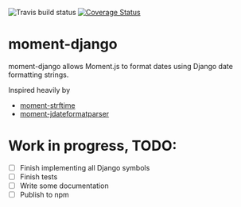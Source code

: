 ![Travis build status](https://travis-ci.org/saevarom/moment-django.svg?branch=master) [![Coverage Status](https://coveralls.io/repos/github/saevarom/moment-django/badge.svg?branch=master)](https://coveralls.io/github/saevarom/moment-django?branch=master)

# moment-django
moment-django allows Moment.js to format dates using Django date formatting strings.

Inspired heavily by
* [moment-strftime](https://github.com/benjaminoakes/moment-strftime)
* [moment-jdateformatparser](https://github.com/MadMG/moment-jdateformatparser/blob/master/moment-jdateformatparser.js)

# Work in progress, TODO:
- [ ] Finish implementing all Django symbols
- [ ] Finish tests
- [ ] Write some documentation
- [ ] Publish to npm
